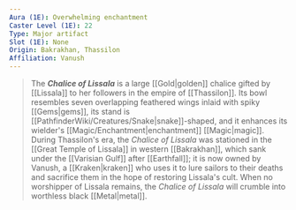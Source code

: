 ```yaml
---
Aura (1E): Overwhelming enchantment
Caster Level (1E): 22
Type: Major artifact
Slot (1E): None
Origin: Bakrakhan, Thassilon
Affiliation: Vanush
---
```


> The ***Chalice of Lissala*** is a large [[Gold|golden]] chalice gifted by [[Lissala]] to her followers in the empire of [[Thassilon]]. Its bowl resembles seven overlapping feathered wings inlaid with spiky [[Gems|gems]], its stand is [[PathfinderWiki/Creatures/Snake|snake]]-shaped, and it enhances its wielder's [[Magic/Enchantment|enchantment]] [[Magic|magic]]. During Thassilon's era, the *Chalice of Lissala* was stationed in the [[Great Temple of Lissala]] in western [[Bakrakhan]], which sank under the [[Varisian Gulf]] after [[Earthfall]]; it is now owned by Vanush, a [[Kraken|kraken]] who uses it to lure sailors to their deaths and sacrifice them in the hope of restoring Lissala's cult. When no worshipper of Lissala remains, the *Chalice of Lissala* will crumble into worthless black [[Metal|metal]].







